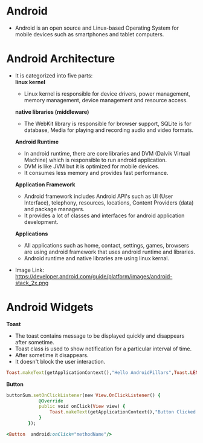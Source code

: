 # Android

- Android is an open source and Linux-based Operating System for mobile devices such as smartphones and tablet computers.

# Android Architecture

- It is categorized into five parts:  
     __linux kernel__  
     - Linux kernel is responsible for device drivers, power management, memory management, device management and resource access. 
     
     __native libraries (middleware)__  
     - The WebKit library is responsible for browser support, SQLite is for database, Media for playing and recording audio and video formats.  
     
     __Android Runtime__  
    - In android runtime, there are core libraries and DVM (Dalvik Virtual Machine) which is responsible to run android application. 
    - DVM is like JVM but it is optimized for mobile devices. 
    - It consumes less memory and provides fast performance.   
    
     __Application Framework__  
    - Android framework includes Android API's such as UI (User Interface), telephony, resources, locations, Content Providers (data) and package managers. 
    - It provides a lot of classes and interfaces for android application development.  
    
     __Applications__  
    - All applications such as home, contact, settings, games, browsers are using android framework that uses android runtime and libraries. 
    - Android runtime and native libraries are using linux kernal.  
- Image Link: https://developer.android.com/guide/platform/images/android-stack_2x.png

# Android Widgets

__Toast__

- The toast contains message to be displayed quickly and disappears after sometime.
- Toast class is used to show notification for a particular interval of time. 
- After sometime it disappears. 
- It doesn't block the user interaction.

```ruby
Toast.makeText(getApplicationContext(),"Hello AndroidPillars",Toast.LENGTH_SHORT).show();  
```

__Button__

```ruby
buttonSum.setOnClickListener(new View.OnClickListener() {  
            @Override  
            public void onClick(View view) {  
                Toast.makeText(getApplicationContext(),"Button Clicked!!!", Toast.LENGTH_LONG).show();  
            }  
        });  
```

```ruby
<Button  android:onClick="methodName"/>  
````

